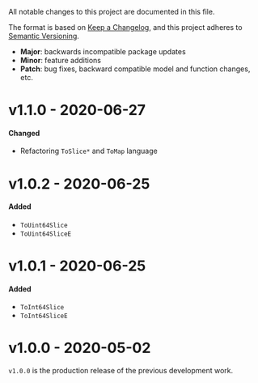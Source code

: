 All notable changes to this project are documented in this file.

The format is based on [Keep a Changelog](https://keepachangelog.com/en/1.0.0/), and this project adheres to [Semantic Versioning](https://semver.org/spec/v2.0.0.html).

- **Major**: backwards incompatible package updates
- **Minor**: feature additions
- **Patch**: bug fixes, backward compatible model and function changes, etc.

# v1.1.0 - 2020-06-27
#### Changed
- Refactoring `ToSlice*` and `ToMap` language

# v1.0.2 - 2020-06-25
#### Added
- `ToUint64Slice`
- `ToUint64SliceE`

# v1.0.1 - 2020-06-25
#### Added
- `ToInt64Slice`
- `ToInt64SliceE`

# v1.0.0 - 2020-05-02
`v1.0.0` is the production release of the previous development work.
